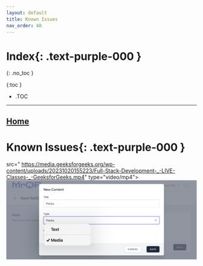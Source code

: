 ```yaml
---
layout: default
title: Known Issues
nav_order: 40
---
```


<html>
<head>
<style>
.button {
  padding: 5px 12px;
  text-align: center;
  text-decoration: none;
  display: inline-block;
  font-size: 9px;
  margin: 4px 2px;
  cursor: pointer; }
.button1 {background-color: #555555;} /* Black */
.button2 {background-color: white;}
.button1 {color: white;}
.button2 {color: grey;}
.button1 {border: none;}
.button2 {border: 1px solid grey}
.button1 {border-radius: 5px;}
.button2 {border-radius: 5px;}
</style>
</head>
</html>

# **Index**{: .text-purple-000 }
{: .no_toc }

{:toc }
- .TOC

___

## [Home](https://docs.mrqr.me/)
# **Known Issues**{: .text-purple-000 }
 src="
           https://media.geeksforgeeks.org/wp-content/uploads/20231020155223/Full-Stack-Development-_-LIVE-Classes-_-GeeksforGeeks.mp4"
            type="video/mp4">
![Content](/assets/images/Forms/MrQR_Forms_Content_Type_Media.png "Type - Media")
